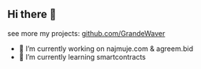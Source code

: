 ## Hi there 👋
see more my projects: <a href="https://github.com/GrandeWaver">github.com/GrandeWaver</a>
<!--
**machayka/machayka** is a ✨ _special_ ✨ repository because its `README.md` (this file) appears on your GitHub profile.

Here are some ideas to get you started:
-->
- 🔭 I’m currently working on najmuje.com & agreem.bid
- 🌱 I’m currently learning smartcontracts

<!--
- 👯 I’m looking to collaborate on ...
- 🤔 I’m looking for help with ...
- 💬 Ask me about ...
- 📫 How to reach me: ...
- 😄 Pronouns: ...
- ⚡ Fun fact: ...
-->
